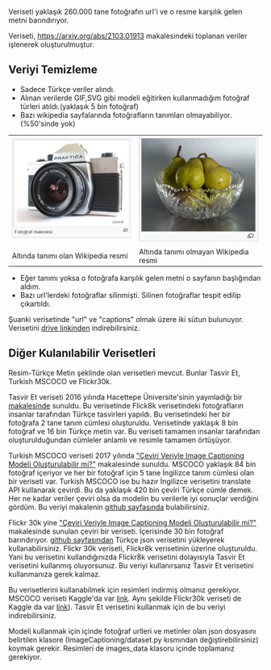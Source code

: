 Veriseti yaklaşık 260.000 tane fotoğrafın url'i ve o resme karşılık gelen metni barındırıyor.

Veriseti, https://arxiv.org/abs/2103.01913 makalesindeki toplanan veriler işlenerek oluşturulmuştur.

## Veriyi Temizleme
- Sadece Türkçe veriler alındı.
- Alınan verilerde GIF,SVG gibi modeli eğitirken kullanmadığım fotoğraf türleri atıldı.(yaklaşık 5 bin fotoğraf)
- Bazı wikipedia sayfalarında fotoğrafların tanımları olmayabiliyor.(%50'sinde yok)
 <table>
  <tr>
    <td><img src="../images/image_with_alttext.png" width="300"></td>
    <td><img src="../images/image_without_alttext.png" width="300"></td>
  </tr>
  <tr>
    <td>Altında tanımı olan Wikipedia resmi </td>
     <td>Altında tanımı olmayan Wikipedia resmi</td>
  </tr>
 </table>
 
- Eğer tanımı yoksa o fotoğrafa karşılık gelen metni o sayfanın başlığından aldım.
- Bazı url'lerdeki fotoğraflar silinmişti. Silinen fotoğraflar tespit edilip çıkartıldı.

Şuanki verisetinde "url" ve "captions" olmak üzere iki sütun bulunuyor.
Verisetini [drive linkinden](https://drive.google.com/file/d/1NA1w-nA1wsoOoTncgifxF0CqttxygdBL/view?usp=sharing) indirebilirsiniz.

##  Diğer Kulanılabilir Verisetleri
Resim-Türkçe Metin şeklinde olan verisetleri mevcut. Bunlar Tasvir Et, Turkish MSCOCO ve Flickr30k. 

Tasvir Et veriseti 2016 yılında Hacettepe Üniversite'sinin yayınladığı bir [makalesinde](https://semihyagcioglu.com/projects/tasviret/) sunuldu. Bu verisetinde Flick8k verisetindeki fotoğrafların insanlar tarafından Türkçe tasvirleri yapıldı. Bu verisetindeki her bir fotoğrafa 2 tane tanım cümlesi oluşturuldu. Verisetinde yaklaşık 8 bin fotoğraf ve 16 bin Türkçe metin var. Bu veriseti tamamen insanlar tarafından oluşturulduğundan cümleler anlamlı ve resimle tamamen örtüşüyor.

Turkish MSCOCO  veriseti 2017 yılında ["Çeviri Veriyle Image Captioning Modeli Oluşturulabilir mi?"](https://ieeexplore.ieee.org/abstract/document/7960638) makalesinde sunuldu. MSCOCO yaklaşık 84 bin fotoğraf içeriyor ve her bir fotoğraf için 5 tane İngilizce tanım cümlesi olan bir veriseti var. Turkish MSCOCO ise bu hazır İngilizce verisetini translate API kullanarak çevirdi. Bu da yaklaşık 420 bin çeviri Türkçe cümle demek. Her ne kadar veriler çeviri olsa da modelin bu verilerle iyi sonuçlar verdiğini gördüm. Bu veriyi makalenin [github sayfasında](https://github.com/giddyyupp/turkish-image-captioning) bulabilirsiniz.

Flickr 30k yine ["Çeviri Veriyle Image Captioning Modeli Oluşturulabilir mi?"](https://ieeexplore.ieee.org/abstract/document/7960638) makalesinde sunulan çeviri bir veriseti. İçerisinde 30 bin fotoğraf barındırıyor. [github sayfasından](https://github.com/giddyyupp/turkish-image-captioning) Türkçe json verisetini yükleyerek kullanabilirsiniz. Flickr 30k veriseti, Flickr8k verisetinin üzerine oluşturuldu. Yani bu verisetini kullandığınızda Flickr8k verisetini dolayısıyla Tasvir Et verisetini kullanmış oluyorsunuz. Bu veriyi kullanırsanız Tasvir Et verisetini kullanmanıza gerek kalmaz.

Bu verisetlerini kullanabilmek için resimleri indirmiş olmanız gerekiyor. MSCOCO veriseti Kaggle'da var [link](https://www.kaggle.com/datasets/aftaab/mscoco). Aynı şekilde Flickr30k veriseti de Kaggle da var [link](https://www.kaggle.com/datasets/hsankesara/flickr-image-dataset)). Tasvir Et verisetini kullanmak için de bu veriyi indirebilirsiniz.

Modeli kullanmak için içinde fotoğraf urlleri ve metinler olan json dosyasını belirtilen klasore (ImageCaptioning/dataset.py kısmından değiştirebilirsiniz) koymak gerekir. Resimleri de images_data klasoru içinde toplamanız gerekiyor.

